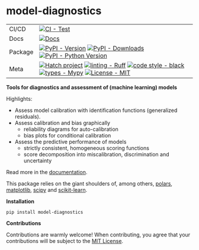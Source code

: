 # model-diagnostics

| | |
| --- | --- |
| CI/CD |[![CI - Test](https://github.com/lorentzenchr/model-diagnostics/actions/workflows/test.yml/badge.svg)](https://github.com/lorentzenchr/model-diagnostics/actions/workflows/test.yml)
| Docs | [![Docs](https://github.com/lorentzenchr/model-diagnostics/actions/workflows/docs.yml/badge.svg)](https://github.com/lorentzenchr/model-diagnostics/actions/workflows/docs.yml)
| Package | [![PyPI - Version](https://img.shields.io/pypi/v/model-diagnostics.svg?logo=pypi&label=PyPI&logoColor=gold)](https://pypi.org/project/model-diagnostics/) [![PyPI - Downloads](https://img.shields.io/pypi/dm/model-diagnostics.svg?color=blue&label=Downloads&logo=pypi&logoColor=gold)](https://pypi.org/project/model-diagnostics/) [![PyPI - Python Version](https://img.shields.io/pypi/pyversions/model-diagnostics.svg?logo=python&label=Python&logoColor=gold)](https://pypi.org/project/model-diagnostics/) |
| Meta | [![Hatch project](https://img.shields.io/badge/%F0%9F%A5%9A-Hatch-4051b5.svg)](https://github.com/pypa/hatch) [![linting - Ruff](https://img.shields.io/endpoint?url=https://raw.githubusercontent.com/charliermarsh/ruff/main/assets/badge/v0.json)](https://github.com/charliermarsh/ruff) [![code style - black](https://img.shields.io/badge/code%20style-black-000000.svg)](https://github.com/psf/black) [![types - Mypy](https://img.shields.io/badge/types-Mypy-blue.svg)](https://github.com/python/mypy) [![License - MIT](https://img.shields.io/badge/license-MIT-9400d3.svg)](https://spdx.org/licenses/)

**Tools for diagnostics and assessment of (machine learning) models**

Highlights:

- Assess model calibration with identification functions (generalized residuals).
- Assess calibration and bias graphically
    - reliability diagrams for auto-calibration
    - bias plots for conditional calibration
- Assess the predictive performance of models
    - strictly consistent, homogeneous scoring functions
    - score decomposition into miscalibration, discrimination and uncertainty

Read more in the [documentation](https://lorentzenchr.github.io/model-diagnostics/).

This package relies on the giant shoulders of, among others, [polars](https://pola.rs/), [matplotlib](https://matplotlib.org), [scipy](https://scipy.org) and [scikit-learn](https://scikit-learn.org).

**Installation**

`pip install model-diagnostics`

**Contributions**

Contributions are warmly welcome!
When contributing, you agree that your contributions will be subject to the [MIT License](https://github.com/lorentzenchr/model-diagnostics/blob/main/LICENSE).